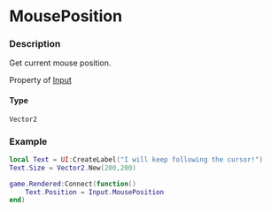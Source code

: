 # MousePosition

### Description

Get current mouse position.

Property of [Input](../../)

#### Type

`Vector2`

### Example

```lua
local Text = UI:CreateLabel("I will keep following the cursor!")
Text.Size = Vector2.New(200,200)

game.Rendered:Connect(function()
    Text.Position = Input.MousePosition
end)
```
